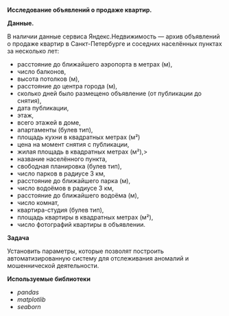 **Исследование объявлений о продаже квартир.**

**Данные.**

В наличии данные сервиса Яндекс.Недвижимость — архив объявлений о продаже квартир в Санкт-Петербурге и соседних населённых пунктах за несколько лет:

- расстояние до ближайшего аэропорта в метрах (м),
- число балконов,
- высота потолков (м),
- расстояние до центра города (м),
- сколько дней было размещено объявление (от публикации до снятия),
- дата публикации,
- этаж,
- всего этажей в доме,
- апартаменты (булев тип),
- площадь кухни в квадратных метрах (м²)
- цена на момент снятия с публикации,
- жилая площадь в квадратных метрах (м²),>
- название населённого пункта,
- свободная планировка (булев тип),
- число парков в радиусе 3 км,
- расстояние до ближайшего парка (м),
- число водоёмов в радиусе 3 км,
- расстояние до ближайшего водоёма (м),
- число комнат,
- квартира-студия (булев тип),
- площадь квартиры в квадратных метрах (м²),
- число фотографий квартиры в объявлении.

**Задача**

Установить параметры, которые позволят построить автоматизированную систему для отслеживания аномалий и мошеннической деятельности.

**Используемые библиотеки**

- *pandas*
- *matplotlib*
- *seaborn*
